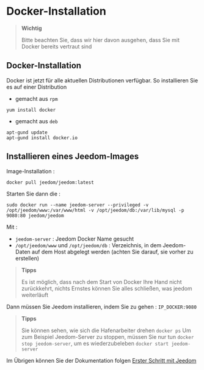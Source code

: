 # Docker-Installation

> **Wichtig**
>
> Bitte beachten Sie, dass wir hier davon ausgehen, dass Sie mit Docker bereits vertraut sind

## Docker-Installation

Docker ist jetzt für alle aktuellen Distributionen verfügbar.
So installieren Sie es auf einer Distribution

-   gemacht aus ``rpm``

````
yum install docker
````

-   gemacht aus ``deb``

````
apt-gund update
apt-gund install docker.io
````

## Installieren eines Jeedom-Images

Image-Installation :

``docker pull jeedom/jeedom:latest``

Starten Sie dann die :

``sudo docker run --name jeedom-server --privileged -v /opt/jeedom/www:/var/www/html -v /opt/jeedom/db:/var/lib/mysql -p 9080:80 jeedom/jeedom``

Mit :

-   ``jeedom-server`` : Jeedom Docker Name gesucht
-   ``/opt/jeedom/www`` und ``/opt/jeedom/db`` : Verzeichnis, in dem Jeedom-Daten auf dem Host abgelegt werden (achten Sie darauf, sie vorher zu erstellen)

> **Tipps**
>
> Es ist möglich, dass nach dem Start von Docker Ihre Hand nicht zurückkehrt, nichts Ernstes können Sie alles schließen, was jeedom weiterläuft

Dann müssen Sie Jeedom installieren, indem Sie zu gehen : ``IP_DOCKER:9080``

> **Tipps**
>
> Sie können sehen, wie sich die Hafenarbeiter drehen ``docker ps`` Um zum Beispiel Jeedom-Server zu stoppen, müssen Sie nur tun ``docker stop jeedom-server``, um es wiederzubeleben ``docker start jeedom-server``

Im Übrigen können Sie der Dokumentation folgen [Erster Schritt mit Jeedom](https://doc.jeedom.com/de_DE/premiers-pas/index)
